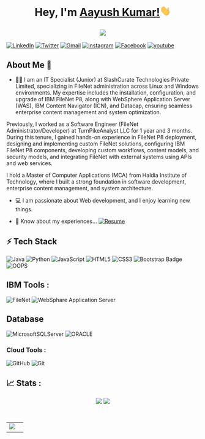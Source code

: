  # <p align="center">Hey, I'm <a href="https://aayushakky.github.io/Portfolio/" target="_blank">Aayush Kumar!</a><img src="hi.gif" width="29px">
</p>

 <p align="center">

<img src="https://readme-typing-svg.herokuapp.com?lines=Welcome+to++my+GitHub+Profile!;Feel+free+to+Connect+with+me!;Thank+you!&font=Fira%20Code&center=true&width=380&height=50">

</p>

<p align="center">

<a href="https://linkedin.com/in/aayush kumar">![LinkedIn](https://img.shields.io/badge/LinkedIn-0A66C2.svg?style=for-the-badge&logo=LinkedIn&logoColor=white)</a>
<a href="https://twitter.com/aayushakky">![Twitter](https://img.shields.io/badge/Twitter-1DA1F2.svg?style=for-the-badge&logo=Twitter&logoColor=white)</a>
<a href="mailto:aayushk698@gmail.com">![Gmail](https://img.shields.io/badge/Gmail-EA4335.svg?style=for-the-badge&logo=Gmail&logoColor=white)</a>
<a href="https://instagram.com/aayushakky">![instagram](https://img.shields.io/badge/instagram-feda75.svg?style=for-the-badge&logo=instagram&logoColor=white)</a>
<a href="https://fb.com/aayush akki(akki)">![Facebook](https://img.shields.io/badge/Facebook-3B5998.svg?style=for-the-badge&logo=Facebook&logoColor=white)</a>
<a href="https://www.youtube.com/c/bigde nawab">![youtube](https://img.shields.io/badge/youtube-FF0000.svg?style=for-the-badge&logo=youtube&logoColor=white)</a>  
<!-- <a href="https://discordapp.com/users/Krishn#3230">![Discord](https://img.shields.io/badge/Discord-5865F2.svg?style=for-the-badge&logo=Discord&logoColor=white)</a>
 <a href="https://krishnakumar.hashnode.dev/">![Hashnode](https://img.shields.io/badge/Hashnode-2962FF.svg?style=for-the-badge&logo=Hashnode&logoColor=white)</a>
 <a href="https://www.buymeacoffee.com/krishnapro"><img src="https://img.buymeacoffee.com/button-api/?text=Buy me a coffee&emoji=&slug=krishnapro&button_colour=FF5F5F&font_colour=ffffff&font_family=Cookie&outline_colour=000000&coffee_colour=FFDD00" style="height: 30px !important; width: 150px !important;"/></a> -->
</p> 

## About Me 🚀

- :man_student:  I am an IT Specialist (Junior) at SlashCurate Technologies Private Limited, specializing in FileNet administration across Linux and Windows environments. My expertise includes the installation, configuration, and upgrade of IBM FileNet P8, along with WebSphere Application Server (WAS), IBM Content Navigator (ICN), and Datacap, ensuring seamless enterprise content management and system optimization.

Previously, I worked as a Software Engineer (FileNet Administrator/Developer) at TurnPikeAnalyst LLC for 1 year and 3 months. During this tenure, I gained hands-on experience in FileNet P8 deployment, designing and implementing custom FileNet solutions, configuring IBM FileNet P8 components, developing custom workflows, content models, and security models, and integrating FileNet with external systems using APIs and web services.

I hold a Master of Computer Applications (MCA) from Haldia Institute of Technology, where I built a strong foundation in software development, enterprise content management, and system architecture.
  
- 💻 I am passionate about Web development, and I enjoy learning new things.

- 📄 Know about my experiences...  <a href="https://drive.google.com/file/d/11yYwb2ZO6p1BXlc0r88To93sIowW_uAY/view?usp=sharing">![Resume](https://img.shields.io/badge/Resume-FF0000.svg?style=for-the-badge&logo=Resume&logoColor=white)</a> 



<!-- <h3 align="left">Connect with me:</h3>
<p align="left">
<a href="https://twitter.com/aayushakky" target="blank"><img align="center" src="https://raw.githubusercontent.com/rahuldkjain/github-profile-readme-generator/master/src/images/icons/Social/twitter.svg" alt="aayushakky" height="30" width="40" /></a>
<a href="https://linkedin.com/in/aayush kumar" target="blank"><img align="center" src="https://raw.githubusercontent.com/rahuldkjain/github-profile-readme-generator/master/src/images/icons/Social/linked-in-alt.svg" alt="aayush kumar" height="30" width="40" /></a>
<a href="https://fb.com/aayush akki(akki)" target="blank"><img align="center" src="https://raw.githubusercontent.com/rahuldkjain/github-profile-readme-generator/master/src/images/icons/Social/facebook.svg" alt="aayush akki(akki)" height="30" width="40" /></a>
<a href="https://instagram.com/aayushakky" target="blank"><img align="center" src="https://raw.githubusercontent.com/rahuldkjain/github-profile-readme-generator/master/src/images/icons/Social/instagram.svg" alt="aayushakky" height="30" width="40" /></a>
<a href="https://www.youtube.com/c/bigde nawab" target="blank"><img align="center" src="https://raw.githubusercontent.com/rahuldkjain/github-profile-readme-generator/master/src/images/icons/Social/youtube.svg" alt="bigde nawab" height="30" width="40" /></a>
</p> -->

## ⚡ Tech Stack

![Java](https://img.shields.io/badge/java-%23ED8B00.svg?style=for-the-badge&logo=openjdk&logoColor=white)
![Python](https://img.shields.io/badge/python-3670A0?style=for-the-badge&logo=python&logoColor=ffdd54)
![JavaScript](https://img.shields.io/badge/javascript-%23323330.svg?style=for-the-badge&logo=javascript&logoColor=%23F7DF1E)
![HTML5](https://img.shields.io/badge/html5-%23E34F26.svg?style=for-the-badge&logo=html5&logoColor=white)
![CSS3](https://img.shields.io/badge/css3-%231572B6.svg?style=for-the-badge&logo=css3&logoColor=white)
![Bootstrap Badge](https://img.shields.io/badge/Bootstrap-7952B3?logo=bootstrap&logoColor=fff&style=for-the-badge)
![OOPS](https://img.shields.io/badge/oops-3670A0?style=for-the-badge&logo=oops&logoColor=ffdd54)

## IBM Tools : 
![FileNet](https://img.shields.io/badge/FileNet-2962FF?style=for-the-badge&logo=FileNet&logoColor=white) 
![WebSphare Application Server](https://img.shields.io/badge/WebSphareApplicationServer-7D4698?style=for-the-badge&logo=Tor-Browser&logoColor=white) 

## Database
![MicrosoftSQLServer](https://img.shields.io/badge/Microsoft%20SQL%20Server-CC2927?style=for-the-badge&logo=microsoft%20sql%20server&logoColor=white)
![ORACLE](https://img.shields.io/badge/Oracle-F80000?style=for-the-badge&logo=Oracle&logoColor=white)

### Cloud Tools :

![GitHub](https://img.shields.io/badge/github-%23121011.svg?style=for-the-badge&logo=github&logoColor=white)
![Git](https://img.shields.io/badge/git-%23F05033.svg?style=for-the-badge&logo=git&logoColor=white) 

<!-- <h3 align="left">Tech Stack:</h3>
<p align="left"> <a href="https://www.w3schools.com/cpp/" target="_blank"> <img src="https://brandeps.com/logo-download/C/CSS-3-logo-vector-01.svg" alt="css" width="40" height="40"/> </a> <a href="https://www.w3.org/html/" target="_blank"> <img src="https://raw.githubusercontent.com/devicons/devicon/master/icons/html5/html5-original-wordmark.svg" alt="html5" width="40" height="40"/> </a> <a href="https://www.python.org" target="_blank"> <img src="https://raw.githubusercontent.com/devicons/devicon/master/icons/python/python-original.svg" alt="python" width="40" height="40"/><a href="https://www.java.com" target="_blank" rel="noreferrer"> <img src="https://raw.githubusercontent.com/devicons/devicon/master/icons/java/java-original.svg" alt="java" width="40" height="40"/> </a> </a> <img src="https://upload.wikimedia.org/wikipedia/commons/thumb/9/9a/Visual_Studio_Code_1.35_icon.svg/1024px-Visual_Studio_Code_1.35_icon.svg.png" width="40" height="40"/><a href="https://git-scm.com/" target="_blank"> <img src="https://www.vectorlogo.zone/logos/git-scm/git-scm-icon.svg" alt="git" width="40" height="40"/> </a> </p> -->

## 📈 Stats :

<p align="center">
<img width="48%" src="https://github-readme-stats.vercel.app/api?username=aayushakky&count_private=true&show_icons=true&theme=tokyonight"/>
<img width="48%" src="https://github-readme-streak-stats.herokuapp.com/?user=aayushakky&theme=tokyonight"/>
</p></br>
<table>
<tr>
<td><img src="https://github-readme-stats.vercel.app/api/top-langs/?username=aayushakky&langs_count=10&count_private=true&layout=compact&theme=tokyonight"/></td>

<td>
 </td>
 </tr>
 </tablet>
